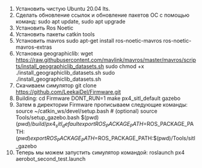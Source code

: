 1. Установить чистую Ubuntu 20.04 lts.
2. Сделать обновление ссылок и обновление пакетов ОС с помощью команд:
  sudo apt update,
  sudo apt upgrade
2. Установить Ros Noetic
3. Установить пакеты catkin tools
4. Установить mavros
  sudo apt-get install ros-noetic-mavros ros-noetic-mavros-extras
5. Установка geographiclib:
  wget https://raw.githubusercontent.com/mavlink/mavros/master/mavros/scripts/install_geographiclib_datasets.sh
  sudo chmod +x ./install_geographiclib_datasets.sh
  sudo ./install_geographiclib_datasets.sh
6. Скачиваем симулятор
  git clone https://github.com/LeekaiDel/Firmware.git
7. Building: 
  cd Firmware
  DONT_RUN=1 make px4_sitl_default gazebo
8. Затем в директории Firmware прописываем следующие команды:
  source ~/catkin_ws/devel/setup.bash # (optional)
  source Tools/setup_gazebo.bash $(pwd) $(pwd)/build/px4_sitl_default
  export ROS_PACKAGE_PATH=$ROS_PACKAGE_PATH:$(pwd)
  export ROS_PACKAGE_PATH=$ROS_PACKAGE_PATH:$(pwd)/Tools/sitl_gazebo
9. Теперь мы можем запустить симулятор командой:
  roslaunch px4 aerobot_second_test.launch
